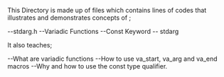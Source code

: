 This Directory is made up of files which contains lines of codes that illustrates and demonstrates concepts of ;

--stdarg.h --Variadic Functions --Const Keyword -- stdarg

It also teaches;

--What are variadic functions --How to use va_start, va_arg and va_end macros --Why and how to use the const type qualifier.
